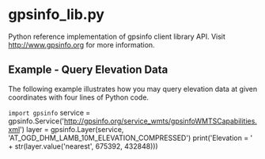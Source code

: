 # gpsinfo_lib.py

Python reference implementation of gpsinfo client library API. Visit
http://www.gpsinfo.org for more information.

## Example - Query Elevation Data

The following example illustrates how you may query elevation data at given 
coordinates with four lines of Python code.

`import gpsinfo`
  service = gpsinfo.Service('http://gpsinfo.org/service_wmts/gpsinfoWMTSCapabilities.xml')
  layer = gpsinfo.Layer(service, 'AT_OGD_DHM_LAMB_10M_ELEVATION_COMPRESSED')
  print('Elevation = ' + str(layer.value('nearest', 675392, 432848)))

